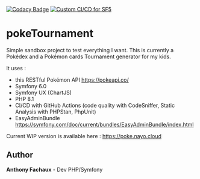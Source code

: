 [![Codacy Badge](https://api.codacy.com/project/badge/Grade/0e4c0d6797a442abba397cf8aafeacce)](https://app.codacy.com/gh/nayodahl/poketournament?utm_source=github.com&utm_medium=referral&utm_content=nayodahl/poketournament&utm_campaign=Badge_Grade)
[![Custom CI/CD for SF5](https://github.com/nayodahl/poketournament/actions/workflows/ci.yml/badge.svg?branch=dev&event=push)](https://github.com/nayodahl/poketournament/actions/workflows/ci.yml)

# pokeTournament 

Simple sandbox project to test everything I want.
This is currently a Pokédex and a Pokémon cards Tournament generator for my kids.

It uses  : 
- this RESTful Pokémon API https://pokeapi.co/
- Symfony 6.0
- Symfony UX (ChartJS)
- PHP 8.1
- CI/CD with GitHub Actions (code quality with CodeSniffer, Static Analysis with PHPStan, PhpUnit)
- EasyAdminBundle https://symfony.com/doc/current/bundles/EasyAdminBundle/index.html

Current WIP version is available here : https://poke.nayo.cloud


## Author

**Anthony Fachaux** - Dev PHP/Symfony
